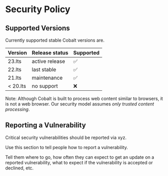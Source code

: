 # Security Policy

## Supported Versions

Currently supported stable Cobalt versions are.

| Version | Release status | Supported          |
| ------- | ---------------|------------------- |
| 23.lts  | active release | :white_check_mark: |
| 22.lts  | last stable    | :white_check_mark: |
| 21.lts  | maintenance    | :white_check_mark: |
| < 20.lts| no support     | :x:                |

Note: Although Cobalt is built to process web content similar to browsers,
it is not a web browser. Our security model assumes _only trusted content
processing_.

## Reporting a Vulnerability

Critical security vulnerabilities should be reported via xyz. 

Use this section to tell people how to report a vulnerability.

Tell them where to go, how often they can expect to get an update on a
reported vulnerability, what to expect if the vulnerability is accepted or
declined, etc.
